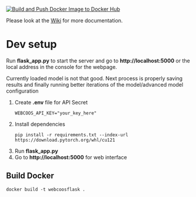 [![Build and Push Docker Image to Docker Hub](https://github.com/TWLG/WebCoos-Camera-Features/actions/workflows/PushDockerImageToGitHub.yml/badge.svg)](https://github.com/TWLG/WebCoos-Camera-Features/actions/workflows/PushDockerImageToGitHub.yml)

Please look at the [Wiki](https://github.com/TWLG/WebCoos-Camera-Features/wiki) for more documentation.
<h1>Dev setup</h1>

<p>Run <b>flask_app.py</b> to start the server and go to <b>http://localhost:5000</b> or the local address in the console for the webpage.</p>

<p>Currently loaded model is not that good. Next process is properly saving results and finally running better iterations of the model/advanced model configuration</p>

<ol>
  <li>Create <b>.env</b> file for API Secret</li>
    <pre><code>WEBCOOS_API_KEY="your_key_here"</code></pre>
  <li>Install dependencies</li>
    <pre><code>pip install -r requirements.txt --index-url https://download.pytorch.org/whl/cu121</code></pre>
  <li>Run <b>flask_app.py</b></li>
  <li>Go to <b>http://localhost:5000</b> for web interface</li>
</ol>

<h2>Build Docker</h2>

<pre><code>docker build -t webcoosflask .</code></pre>
